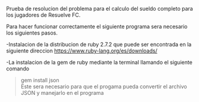 Prueba de resolucion del problema para el calculo del sueldo completo 
para los jugadores de Resuelve FC.

Para hacer funcionar correctamente el siguiente programa sera necesario los siguientes pasos.

-Instalacion de la distribucion de ruby 2.7.2 que puede ser encontrada en la siguiente direccion
https://www.ruby-lang.org/es/downloads/

-La instalacion de la gem de ruby mediante la terminal llamando el siguiente comando
> gem install json               
Este sera necesario para que el progama pueda convertir el archivo JSON y manejarlo en el programa
